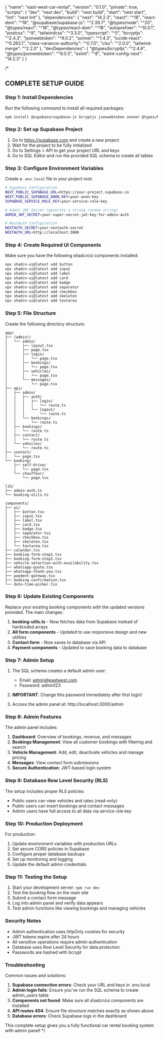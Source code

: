 {
  "name": "east-west-car-rental",
  "version": "0.1.0",
  "private": true,
  "scripts": {
    "dev": "next dev",
    "build": "next build",
    "start": "next start",
    "lint": "next lint"
  },
  "dependencies": {
    "next": "14.2.3",
    "react": "^18",
    "react-dom": "^18",
    "@supabase/supabase-js": "^2.39.7",
    "@types/node": "^20",
    "@types/react": "^18",
    "@types/react-dom": "^18",
    "autoprefixer": "^10.0.1",
    "postcss": "^8",
    "tailwindcss": "^3.3.0",
    "typescript": "^5",
    "bcryptjs": "^2.4.3",
    "jsonwebtoken": "^9.0.2",
    "sonner": "^1.4.3",
    "lucide-react": "^0.263.1",
    "class-variance-authority": "^0.7.0",
    "clsx": "^2.0.0",
    "tailwind-merge": "^2.2.0"
  },
  "devDependencies": {
    "@types/bcryptjs": "^2.4.6",
    "@types/jsonwebtoken": "^9.0.5",
    "eslint": "^8",
    "eslint-config-next": "14.2.3"
  }
}

/* 
## COMPLETE SETUP GUIDE

### Step 1: Install Dependencies
Run the following command to install all required packages:

```bash
npm install @supabase/supabase-js bcryptjs jsonwebtoken sonner @types/bcryptjs @types/jsonwebtoken
```

### Step 2: Set up Supabase Project
1. Go to https://supabase.com and create a new project
2. Wait for the project to be fully initialized
3. Go to Settings > API to get your project URL and keys
4. Go to SQL Editor and run the provided SQL schema to create all tables

### Step 3: Configure Environment Variables
Create a `.env.local` file in your project root:

```bash
# Supabase Configuration
NEXT_PUBLIC_SUPABASE_URL=https://your-project.supabase.co
NEXT_PUBLIC_SUPABASE_ANON_KEY=your-anon-key
SUPABASE_SERVICE_ROLE_KEY=your-service-role-key

# Admin JWT Secret (generate a strong random string)
ADMIN_JWT_SECRET=your-super-secret-jwt-key-for-admin-auth

# NextAuth Configuration  
NEXTAUTH_SECRET=your-nextauth-secret
NEXTAUTH_URL=http://localhost:3000
```

### Step 4: Create Required UI Components
Make sure you have the following shadcn/ui components installed:
```bash
npx shadcn-ui@latest add button
npx shadcn-ui@latest add input
npx shadcn-ui@latest add label
npx shadcn-ui@latest add card
npx shadcn-ui@latest add badge
npx shadcn-ui@latest add separator
npx shadcn-ui@latest add checkbox
npx shadcn-ui@latest add skeleton
npx shadcn-ui@latest add textarea
```

### Step 5: File Structure
Create the following directory structure:

```
app/
├── (admin)/
│   └── admin/
│       ├── layout.tsx
│       ├── page.tsx
│       ├── login/
│       │   └── page.tsx
│       ├── bookings/
│       │   └── page.tsx
│       ├── vehicles/
│       │   └── page.tsx
│       └── messages/
│           └── page.tsx
├── api/
│   ├── admin/
│   │   ├── auth/
│   │   │   ├── login/
│   │   │   │   └── route.ts
│   │   │   └── logout/
│   │   │       └── route.ts
│   │   └── bookings/
│   │       └── route.ts
│   ├── bookings/
│   │   └── route.ts
│   ├── contact/
│   │   └── route.ts
│   └── vehicles/
│       └── route.ts
├── contact/
│   └── page.tsx
└── booking/
    ├── self-drive/
    │   └── page.tsx
    └── chauffeur/
        └── page.tsx

lib/
├── admin-auth.ts
└── booking-utils.ts

components/
├── ui/
│   ├── button.tsx
│   ├── input.tsx
│   ├── label.tsx
│   ├── card.tsx
│   ├── badge.tsx
│   ├── separator.tsx
│   ├── checkbox.tsx
│   ├── skeleton.tsx
│   └── textarea.tsx
├── calendar.tsx
├── booking-form-step1.tsx
├── booking-form-step2.tsx
├── vehicle-selection-with-availability.tsx
├── whatsapp-quote.tsx
├── whatsapp-thank-you.tsx
├── payment-gateway.tsx
├── booking-confirmation.tsx
└── date-time-picker.tsx
```

### Step 6: Update Existing Components
Replace your existing booking components with the updated versions provided. The main changes:

1. **booking-utils.ts** - Now fetches data from Supabase instead of hardcoded arrays
2. **All form components** - Updated to use responsive design and new utilities
3. **Contact form** - Now saves to database via API
4. **Payment components** - Updated to save booking data to database

### Step 7: Admin Setup
1. The SQL schema creates a default admin user:
   - Email: admin@eastwest.com
   - Password: admin123

2. **IMPORTANT**: Change this password immediately after first login!

3. Access the admin panel at: http://localhost:3000/admin

### Step 8: Admin Features
The admin panel includes:

1. **Dashboard**: Overview of bookings, revenue, and messages
2. **Bookings Management**: View all customer bookings with filtering and search
3. **Vehicle Management**: Add, edit, deactivate vehicles and manage pricing
4. **Messages**: View contact form submissions
5. **Secure Authentication**: JWT-based login system

### Step 9: Database Row Level Security (RLS)
The setup includes proper RLS policies:
- Public users can view vehicles and rates (read-only)
- Public users can insert bookings and contact messages
- Admin users have full access to all data via service role key

### Step 10: Production Deployment
For production:

1. Update environment variables with production URLs
2. Set secure CORS policies in Supabase
3. Configure proper database backups
4. Set up monitoring and logging
5. Update the default admin credentials

### Step 11: Testing the Setup
1. Start your development server: `npm run dev`
2. Test the booking flow on the main site
3. Submit a contact form message
4. Log into admin panel and verify data appears
5. Test admin functions like viewing bookings and managing vehicles

### Security Notes
- Admin authentication uses httpOnly cookies for security
- JWT tokens expire after 24 hours
- All sensitive operations require admin authentication
- Database uses Row Level Security for data protection
- Passwords are hashed with bcrypt

### Troubleshooting
Common issues and solutions:

1. **Supabase connection errors**: Check your URL and keys in .env.local
2. **Admin login fails**: Ensure you've run the SQL schema to create admin_users table
3. **Components not found**: Make sure all shadcn/ui components are installed
4. **API routes 404**: Ensure file structure matches exactly as shown above
5. **Database errors**: Check Supabase logs in the dashboard

This complete setup gives you a fully functional car rental booking system with admin panel!
*/